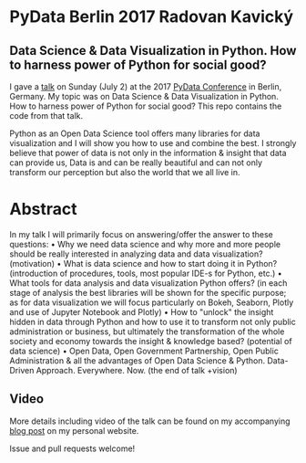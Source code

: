 # PyData Berlin 2017 Radovan Kavický
## Data Science & Data Visualization in Python. How to harness power of Python for social good?

I gave a [talk](https://pydata.org/berlin2017/schedule/presentation/6/) on Sunday (July 2) at the 2017 [PyData Conference](https://pydata.org/berlin2017/schedule/) in Berlin, Germany. My topic was on Data Science & Data Visualization in Python. How to harness power of Python for social good? This repo contains the code from that talk.

Python as an Open Data Science tool offers many libraries for data visualization and I will show you how to use and combine the best. I strongly believe that power of data is not only in the information & insight that data can provide us, Data is and can be really beautiful and can not only transform our perception but also the world that we all live in.

# Abstract

In my talk I will primarily focus on answering/offer the answer to these questions: 
• Why we need data science and why more and more people should be really interested in analyzing data and data visualization? (motivation) 
• What is data science and how to start doing it in Python? (introduction of procedures, tools, most popular IDE-s for Python, etc.) 
• What tools for data analysis and data visualization Python offers? (in each stage of analysis the best libraries will be shown for the specific purpose; as for data visualization we will focus particularly on Bokeh, Seaborn, Plotly and use of Jupyter Notebook and Plotly) 
• How to "unlock" the insight hidden in data through Python and how to use it to transform not only public administration or business, but ultimately the transformation of the whole society and economy towards the insight & knowledge based? (potential of data science) 
• Open Data, Open Government Partnership, Open Public Administration & all the advantages of Open Data Science & Python. Data-Driven Approach. Everywhere. Now. (the end of talk +vision)

## Video

More details including video of the talk can be found on my accompanying [blog post]() on my personal website. 

Issue and pull requests welcome!
